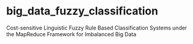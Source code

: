 # big_data_fuzzy_classification
Cost-sensitive Linguistic Fuzzy Rule Based Classification Systems under the MapReduce Framework for Imbalanced Big Data
